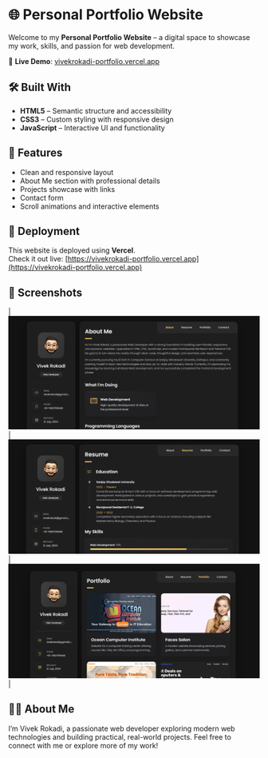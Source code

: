 # 🌐 Personal Portfolio Website

Welcome to my **Personal Portfolio Website** – a digital space to showcase my work, skills, and passion for web development.

🔗 **Live Demo**: [vivekrokadi-portfolio.vercel.app](https://vivekrokadi-portfolio.vercel.app/)

## 🛠️ Built With

- **HTML5** – Semantic structure and accessibility
- **CSS3** – Custom styling with responsive design
- **JavaScript** – Interactive UI and functionality

## 📂 Features

- Clean and responsive layout
- About Me section with professional details
- Projects showcase with links
- Contact form
- Scroll animations and interactive elements

## 🚀 Deployment

This website is deployed using **Vercel**.  
Check it out live: [https://vivekrokadi-portfolio.vercel.app](https://vivekrokadi-portfolio.vercel.app)

## 📸 Screenshots


| ![Home](./assets/images/about.png) | ![Resume](./assets/images/resumesec.png) | ![Projects](./assets/images/projectsec.png) |

## 🙋‍♂️ About Me
I’m Vivek Rokadi, a passionate web developer exploring modern web technologies and building practical, real-world projects.
Feel free to connect with me or explore more of my work!


